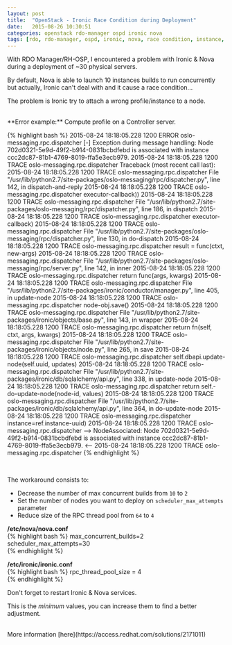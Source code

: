 ```yaml
---
layout: post
title:  "OpenStack - Ironic Race Condition during Deployment"
date:   2015-08-26 10:30:51
categories: openstack rdo-manager ospd ironic nova
tags: [rdo, rdo-manager, ospd, ironic, nova, race condition, instance, deployment]
---
```

With RDO Manager/RH-OSP, I encountered a problem with Ironic & Nova during a deployment of ~30 physical servers.

By default, Nova is able to launch 10 instances builds to run concurrently but actually, Ironic can't deal with and it cause a race condition...

The problem is Ironic try to attach a wrong profile/instance to a node.

<br/>
**Error example:** Compute profile on a Controller server.

{% highlight bash %}
2015-08-24 18:18:05.228 1200 ERROR oslo-messaging.rpc.dispatcher [-] Exception during message handling: Node 702d0321-5e9d-49f2-b914-0831bcbdfebd is associated with instance ccc2dc87-81b1-4769-8019-ffa5e3ecb979.
2015-08-24 18:18:05.228 1200 TRACE oslo-messaging.rpc.dispatcher Traceback (most recent call last):
2015-08-24 18:18:05.228 1200 TRACE oslo-messaging.rpc.dispatcher   File "/usr/lib/python2.7/site-packages/oslo-messaging/rpc/dispatcher.py", line 142, in dispatch-and-reply
2015-08-24 18:18:05.228 1200 TRACE oslo-messaging.rpc.dispatcher     executor-callback))
2015-08-24 18:18:05.228 1200 TRACE oslo-messaging.rpc.dispatcher   File "/usr/lib/python2.7/site-packages/oslo-messaging/rpc/dispatcher.py", line 186, in dispatch
2015-08-24 18:18:05.228 1200 TRACE oslo-messaging.rpc.dispatcher     executor-callback)
2015-08-24 18:18:05.228 1200 TRACE oslo-messaging.rpc.dispatcher   File "/usr/lib/python2.7/site-packages/oslo-messaging/rpc/dispatcher.py", line 130, in do-dispatch
2015-08-24 18:18:05.228 1200 TRACE oslo-messaging.rpc.dispatcher     result = func(ctxt, new-args)
2015-08-24 18:18:05.228 1200 TRACE oslo-messaging.rpc.dispatcher   File "/usr/lib/python2.7/site-packages/oslo-messaging/rpc/server.py", line 142, in inner
2015-08-24 18:18:05.228 1200 TRACE oslo-messaging.rpc.dispatcher     return func(args, kwargs)
2015-08-24 18:18:05.228 1200 TRACE oslo-messaging.rpc.dispatcher   File "/usr/lib/python2.7/site-packages/ironic/conductor/manager.py", line 405, in update-node
2015-08-24 18:18:05.228 1200 TRACE oslo-messaging.rpc.dispatcher     node-obj.save()
2015-08-24 18:18:05.228 1200 TRACE oslo-messaging.rpc.dispatcher   File "/usr/lib/python2.7/site-packages/ironic/objects/base.py", line 143, in wrapper
2015-08-24 18:18:05.228 1200 TRACE oslo-messaging.rpc.dispatcher     return fn(self, ctxt, args, kwargs)
2015-08-24 18:18:05.228 1200 TRACE oslo-messaging.rpc.dispatcher   File "/usr/lib/python2.7/site-packages/ironic/objects/node.py", line 265, in save
2015-08-24 18:18:05.228 1200 TRACE oslo-messaging.rpc.dispatcher     self.dbapi.update-node(self.uuid, updates)
2015-08-24 18:18:05.228 1200 TRACE oslo-messaging.rpc.dispatcher   File "/usr/lib/python2.7/site-packages/ironic/db/sqlalchemy/api.py", line 338, in update-node
2015-08-24 18:18:05.228 1200 TRACE oslo-messaging.rpc.dispatcher     return self.-do-update-node(node-id, values)
2015-08-24 18:18:05.228 1200 TRACE oslo-messaging.rpc.dispatcher   File "/usr/lib/python2.7/site-packages/ironic/db/sqlalchemy/api.py", line 364, in do-update-node
2015-08-24 18:18:05.228 1200 TRACE oslo-messaging.rpc.dispatcher     instance=ref.instance-uuid)
2015-08-24 18:18:05.228 1200 TRACE oslo-messaging.rpc.dispatcher --> NodeAssociated: Node 702d0321-5e9d-49f2-b914-0831bcbdfebd is associated with instance ccc2dc87-81b1-4769-8019-ffa5e3ecb979. <--
2015-08-24 18:18:05.228 1200 TRACE oslo-messaging.rpc.dispatcher
{% endhighlight %}  

<br/>

The workaround consists to:

* Decrease the number of max concurrent builds from `10` to `2`
* Set the number of nodes you want to deploy on `scheduler_max_attempts` parameter
* Reduce size of the RPC thread pool from `64` to `4`

**/etc/nova/nova.conf**  
{% highlight bash %}
max_concurrent_builds=2 
scheduler_max_attempts=30   
{% endhighlight %}      

**/etc/ironic/ironic.conf**  
{% highlight bash %}
rpc_thread_pool_size = 4    
{% endhighlight %}    


Don't forget to restart Ironic & Nova services.

This is the _minimum_ values, you can increase them to find a better adjustment.

<br/>
More information [here](https://access.redhat.com/solutions/2171011)
